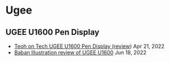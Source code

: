 # Ugee

## UGEE U1600 Pen Display

* [Teoh on Tech UGEE U1600 Pen Display (review](https://www.youtube.com/watch?v=k6wTWyzPyBI)) Apr 21, 2022
* [Baban Illustration review of UGEE U1600](https://www.youtube.com/watch?v=kLSbRFmRkk8) Jun 18, 2022
